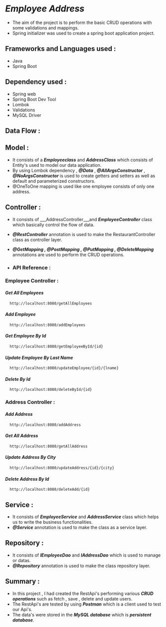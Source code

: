 
# ***Employee Address***

- The aim of the project is to perform the basic CRUD operations with some validations and mappings.
- Spring initializer was used to create a spring boot application project.


## **Frameworks and Languages used :**

- Java
- Spring Boot

## **Dependency used :**

- Spring web
- Spring Boot Dev Tool
- Lombok
- Validations
- MySQL Driver

## **Data Flow :**

## **Model :** 

- It consists of a  ___Employeeclass___ and ___AddressClass___ which consists of Entity's used to model our data application.
- By using Lombok dependency , ___@Data___ , ___@AllArgsConstructor___ , ___@NoArgsConstructor___ is used to create getters and setters as well as default and parameterized constructors.
- @OneToOne mapping is used like one employee consists of only one address.

## **Controller :**

- It consists of ___AddressController___and ___EmployeeController___ class which basically control the flow of data.
- ___@RestController___ annotation is used to make the RestaurantController class as controller layer.
- ___@GetMapping , @PostMapping , @PutMapping , @DeleteMapping___ annotations are used to perform the CRUD operations.




- ### **API Reference :**

### **Employee Controller :**

#### ***Get All Employees***

```http
  http://localhost:8080/getAllEmployees
```

#### ***Add Employee***

```http
  http://localhost:8080/addEmployees
```


#### ***Get Employee By Id***

```http
  http://localhost:8080/getEmployeeById/{id}
```


#### ***Update Employee By Last Name***

```http
  http://localhost:8080/updateEmployee/{id}/{lname}
```

#### ***Delete By Id***

```http
  http://localhost:8080/deleteById/{id}
```

### **Address Controller :**

#### ***Add Address***

```http
  http://localhost:8080/addAddress
```

#### ***Get All Address***

```http
  http://localhost:8080/getAllAddress
```

#### ***Update Address By City***

```http
  http://localhost:8080/updateAddress/{id}/{city}
```

#### ***Delete Address By Id***

```http
  http://localhost:8080/deleteAdd/{id}
```

## **Service :** 

- It consists of ___EmployeeService___  and ___AddressService___ class which helps us to write the business functionalities.
- ___@Service___ annotation is used to make the class as a service layer.

## **Repository :**
- It consists of ___IEmployeeDao___ and ___IAddressDao___ which is used to manage or datas.
- ___@Repository___ annotation is used to make the class repository layer.





## **Summary :**

- In this project , I had created the RestApi's performing various ___CRUD operations___ such as fetch , save , delete and update users.
- The RestApi's are tested by using ___Postman___ which is a client used to test our Api's.
- The data's were stored in the ___MySQL database___ which is ___persistent database___.

